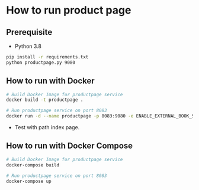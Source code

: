 # How to run product page

## Prerequisite

* Python 3.8

```bash
pip install -r requirements.txt
python productpage.py 9080
```

## How to run with Docker

```bash
# Build Docker Image for productpage service
docker build -t productpage .

# Run productpage service on port 8083
docker run -d --name productpage -p 8083:9080 -e ENABLE_EXTERNAL_BOOK_SERVICE=true productpage
```

* Test with path index page.


## How to run with Docker Compose

```bash
# Build Docker Image for productpage service
docker-compose build

# Run productpage service on port 8083
docker-compose up
```